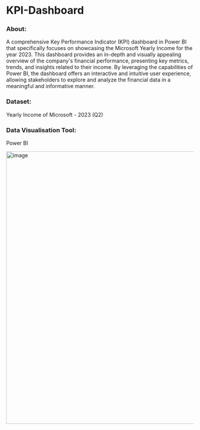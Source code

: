 # KPI-Dashboard

###  About:
A comprehensive Key Performance Indicator (KPI) dashboard in Power BI that specifically focuses on showcasing the Microsoft Yearly Income for the year 2023. This dashboard provides an in-depth and visually appealing overview of the company's financial performance, presenting key metrics, trends, and insights related to their income. By leveraging the capabilities of Power BI, the dashboard offers an interactive and intuitive user experience, allowing stakeholders to explore and analyze the financial data in a meaningful and informative manner.

### Dataset:
Yearly Income of Microsoft - 2023 (Q2)

### Data Visualisation Tool:
Power BI

<img width="732" alt="image" src="https://github.com/shubhikaupadhyay/KPI-Dashboard/assets/86827252/24ae1768-5a3d-4063-ae58-d890f387e45b">
